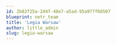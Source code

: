```yaml
---
id: 2b82f25a-2d4f-48e7-a5ad-95a977f60507
blueprint: netr_team
title: 'Legia Warsaw'
author: little_admin
slug: legia-warsaw
---
```

